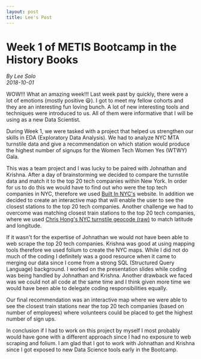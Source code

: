 ```yaml
---
layout: post
title: Lee's Post
---
```


# Week 1 of METIS Bootcamp in the History Books

_By Lee Solo_  
_2018-10-01_


WOW!!! What an amazing week!!! Last week past by quickly, there were a lot of emotions (mostly positive :smiley:). I got to meet my fellow cohorts and they are an interesting fun loving bunch. A lot of new interesting tools and techniques were introduced to us. All of them were informative that I will be using as a new Data Scientist.  


During Week 1, we were tasked with a project that helped us strengthen our skills in EDA (Exploratory Data Analysis). We had to analyze NYC MTA turnstile data and give a recommendation on which station would produce the highest number of signups for the Women Tech Women Yes (WTWY) Gala.   



This was a team project and I was lucky to be paired with Johnathan and Krishna. After a day of brainstorming we decided to compare the turnstile data and match it to the top 20 tech companies within New York. In order for us to do this we would have to find out who were the top tech companies in NYC, therefore we used [Built In NYC's](https://www.builtinnyc.com/2017/11/07/nyc-top-100-tech-companies-2017) website. In addition we decided to create an interactive map that will enable the user to see the closest stations to the top 20 tech companies. Another challenge we had to overcome was matching closest train stations to the top 20 tech companies, where we used [Chris Hong's NYC turnstile geocode (raw)](https://github.com/chriswhong/nycturnstiles/raw/master/geocoded.csv) to match latitude and longitude.    



If it wasn't for the expertise of Johnathan we would not have been able to web scrape the top 20 tech companies. Krishna was good at using mapping tools therefore we used folium to create the NYC maps. While I did not do much of the coding I definitely was a good resource when it came to merging our data since I come from a strong SQL (Structured Query Language) background. I worked on the presentation slides while coding was being handled by Johnathan and Krishna. Another drawback we faced was we could not all code at the same time and I think given more time we would have been able to delegate coding responsibilities equally.   



Our final recommendation was an interactive map where we were able to see the closest train stations near the top 20 tech companies (based on number of employees) where volunteers could be placed to get the highest number of sign ups.   



In conclusion if I had to work on this project by myself I most probably would have gone with a different approach since I had no exposure to web scraping and folium. I am glad that I got to work with Johnathan and Krishna since I got exposed to new Data Science tools early in the Bootcamp.  

